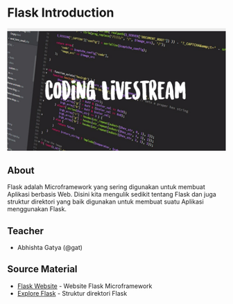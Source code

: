 # Flask Introduction

[![](thumbnail/thumbnail.jpeg)](https://www.youtube.com/watch?v=SeiuqJgvYsI)

## About

Flask adalah Microframework yang sering digunakan untuk membuat Aplikasi berbasis Web. Disini kita mengulik sedikit tentang Flask dan juga struktur direktori yang baik digunakan untuk membuat suatu Aplikasi menggunakan Flask.

## Teacher

 - Abhishta Gatya (@gat)


## Source Material

 - [Flask Website](http://flask.pocoo.org/) - Website Flask Microframework
 - [Explore Flask](http://exploreflask.com/en/latest/organizing.html) - Struktur direktori Flask
